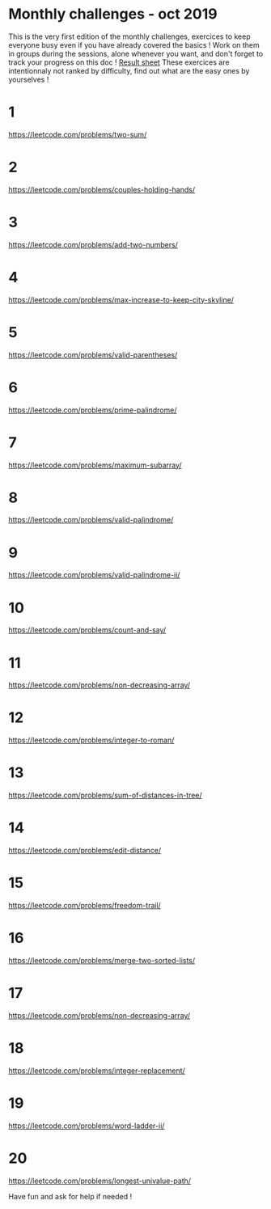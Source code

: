 # Monthly challenges - oct 2019

This is the very first edition of the monthly challenges, exercices to keep everyone busy even if you have already covered the basics ! Work on them in groups during the sessions, alone whenever you want, and don't forget to track your progress on this doc ! 
[Result sheet](https://docs.google.com/spreadsheets/d/1XusSgcLTCq1JO9KobTdLZZIo6O7KuPCGXZBSoZYBYXE/edit?usp=sharing)
These exercices are intentionnaly not ranked by difficulty, find out what are the easy ones by yourselves !
# 1 
https://leetcode.com/problems/two-sum/

# 2 
https://leetcode.com/problems/couples-holding-hands/

# 3 
https://leetcode.com/problems/add-two-numbers/

# 4 
https://leetcode.com/problems/max-increase-to-keep-city-skyline/

# 5 
https://leetcode.com/problems/valid-parentheses/

# 6 
https://leetcode.com/problems/prime-palindrome/

# 7 
https://leetcode.com/problems/maximum-subarray/

# 8 
https://leetcode.com/problems/valid-palindrome/

# 9 
https://leetcode.com/problems/valid-palindrome-ii/

# 10
https://leetcode.com/problems/count-and-say/

# 11
https://leetcode.com/problems/non-decreasing-array/

# 12
https://leetcode.com/problems/integer-to-roman/

# 13
https://leetcode.com/problems/sum-of-distances-in-tree/

# 14
https://leetcode.com/problems/edit-distance/

# 15
https://leetcode.com/problems/freedom-trail/

# 16
https://leetcode.com/problems/merge-two-sorted-lists/

# 17
https://leetcode.com/problems/non-decreasing-array/

# 18 
https://leetcode.com/problems/integer-replacement/

# 19
https://leetcode.com/problems/word-ladder-ii/

# 20
https://leetcode.com/problems/longest-univalue-path/


Have fun and ask for help if needed !
